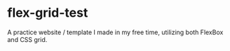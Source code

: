 # flex-grid-test
A practice website / template I made in my free time, utilizing both FlexBox and CSS grid.
